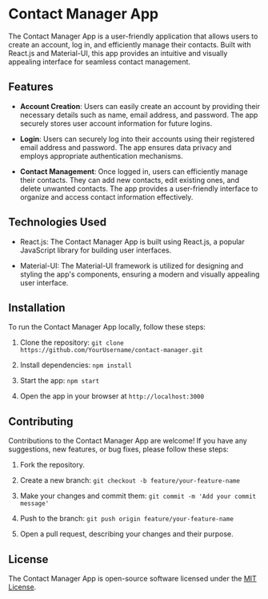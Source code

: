 # Contact Manager App

The Contact Manager App is a user-friendly application that allows users to create an account, log in, and efficiently manage their contacts. Built with React.js and Material-UI, this app provides an intuitive and visually appealing interface for seamless contact management.

## Features

- **Account Creation**: Users can easily create an account by providing their necessary details such as name, email address, and password. The app securely stores user account information for future logins.

- **Login**: Users can securely log into their accounts using their registered email address and password. The app ensures data privacy and employs appropriate authentication mechanisms.

- **Contact Management**: Once logged in, users can efficiently manage their contacts. They can add new contacts, edit existing ones, and delete unwanted contacts. The app provides a user-friendly interface to organize and access contact information effectively.


## Technologies Used

- React.js: The Contact Manager App is built using React.js, a popular JavaScript library for building user interfaces.

- Material-UI: The Material-UI framework is utilized for designing and styling the app's components, ensuring a modern and visually appealing user interface.


## Installation

To run the Contact Manager App locally, follow these steps:

1. Clone the repository: `git clone https://github.com/YourUsername/contact-manager.git`

2. Install dependencies: `npm install`

3. Start the app: `npm start`

4. Open the app in your browser at `http://localhost:3000`

## Contributing

Contributions to the Contact Manager App are welcome! If you have any suggestions, new features, or bug fixes, please follow these steps:

1. Fork the repository.

2. Create a new branch: `git checkout -b feature/your-feature-name`

3. Make your changes and commit them: `git commit -m 'Add your commit message'`

4. Push to the branch: `git push origin feature/your-feature-name`

5. Open a pull request, describing your changes and their purpose.

## License

The Contact Manager App is open-source software licensed under the [MIT License](LICENSE).

